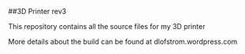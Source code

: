 ##3D Printer rev3

This repository contains all the source files for my 3D printer

More details about the build can be found at dlofstrom.wordpress.com